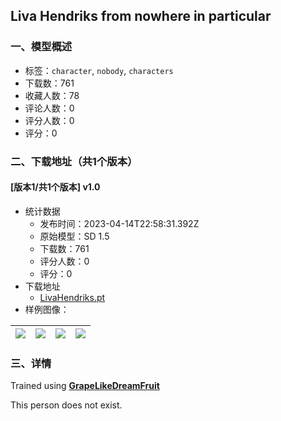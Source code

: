 ## Liva Hendriks from nowhere in particular
### 一、模型概述

- 标签：`character`, `nobody`, `characters`
- 下载数：761
- 收藏人数：78
- 评论人数：0
- 评分人数：0
- 评分：0

### 二、下载地址（共1个版本）

#### [版本1/共1个版本] v1.0

- 统计数据
  - 发布时间：2023-04-14T22:58:31.392Z
  - 原始模型：SD 1.5
  - 下载数：761
  - 评分人数：0
  - 评分：0
- 下载地址
  - [LivaHendriks.pt](https://civitai.com/api/download/models/45892)
- 样例图像：

| <img src="https://image.civitai.com/xG1nkqKTMzGDvpLrqFT7WA/275ca7fb-92be-464e-436a-5005760fca00/width=450/496693.jpeg" /> | <img src="https://image.civitai.com/xG1nkqKTMzGDvpLrqFT7WA/3d651140-4111-44fb-da65-87478e3b6700/width=450/496695.jpeg" /> | <img src="https://image.civitai.com/xG1nkqKTMzGDvpLrqFT7WA/c4e2988e-19c0-4017-a45f-7004accc3200/width=450/496712.jpeg" /> | <img src="https://image.civitai.com/xG1nkqKTMzGDvpLrqFT7WA/297fa1e5-2eab-4e19-99b7-39075d40c900/width=450/496709.jpeg" /> |
| ---- | ---- | ---- | ---- |


### 三、详情
<p>Trained using <a target="_blank" rel="ugc" href="https://civitai.com/models/4922/grapelikedreamfruit"><strong>GrapeLikeDreamFruit</strong></a></p><p>This person does not exist.</p>